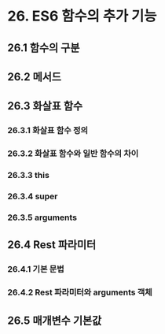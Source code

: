 # 26. ES6 함수의 추가 기능
## 26.1 함수의 구분
## 26.2 메서드
## 26.3 화살표 함수
### 26.3.1 화살표 함수 정의
### 26.3.2 화살표 함수와 일반 함수의 차이
### 26.3.3 this
### 26.3.4 super
### 26.3.5 arguments
## 26.4 Rest 파라미터
### 26.4.1 기본 문법
### 26.4.2 Rest 파라미터와 arguments 객체
## 26.5 매개변수 기본값

